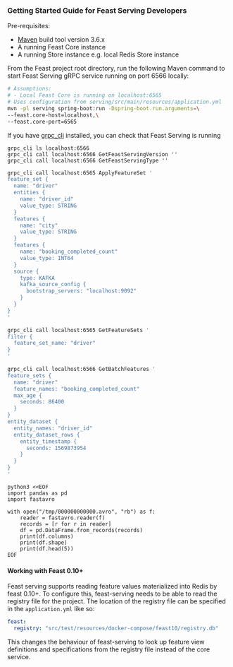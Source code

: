 ### Getting Started Guide for Feast Serving Developers

Pre-requisites:

- [Maven](https://maven.apache.org/install.html) build tool version 3.6.x
- A running Feast Core instance
- A running Store instance e.g. local Redis Store instance

From the Feast project root directory, run the following Maven command to start Feast Serving gRPC service running on port 6566 locally:

```bash
# Assumptions: 
# - Local Feast Core is running on localhost:6565
# Uses configuration from serving/src/main/resources/application.yml
mvn -pl serving spring-boot:run -Dspring-boot.run.arguments=\
--feast.core-host=localhost,\
--feast.core-port=6565
```

If you have [grpc_cli](https://github.com/grpc/grpc/blob/master/doc/command_line_tool.md) installed, you can check that Feast Serving is running
```
grpc_cli ls localhost:6566
grpc_cli call localhost:6566 GetFeastServingVersion ''
grpc_cli call localhost:6566 GetFeastServingType ''
```

```bash
grpc_cli call localhost:6565 ApplyFeatureSet '
feature_set {
  name: "driver"
  entities {
    name: "driver_id"
    value_type: STRING
  }
  features {
    name: "city"
    value_type: STRING
  }
  features {
    name: "booking_completed_count"
    value_type: INT64
  }
  source {
    type: KAFKA
    kafka_source_config {
      bootstrap_servers: "localhost:9092"
    }
  }
}
'

grpc_cli call localhost:6565 GetFeatureSets '
filter {
  feature_set_name: "driver"
}
'

grpc_cli call localhost:6566 GetBatchFeatures '
feature_sets {
  name: "driver"
  feature_names: "booking_completed_count"
  max_age {
    seconds: 86400
  }
}
entity_dataset {
  entity_names: "driver_id"
  entity_dataset_rows {
    entity_timestamp {
      seconds: 1569873954
    }
  }
}
'
```

```
python3 <<EOF
import pandas as pd
import fastavro

with open("/tmp/000000000000.avro", "rb") as f:
    reader = fastavro.reader(f)
    records = [r for r in reader]
    df = pd.DataFrame.from_records(records)
    print(df.columns)
    print(df.shape)
    print(df.head(5))
EOF
```
#### Working with Feast 0.10+ 
Feast serving supports reading feature values materialized into Redis by feast 0.10+. To configure this, feast-serving 
needs to be able to read the registry file for the project.
The location of the registry file can be specified in the `application.yml` like so:
```yaml
feast:
  registry: "src/test/resources/docker-compose/feast10/registry.db"
```

This changes the behaviour of feast-serving to look up feature view definitions and specifications from the registry file instead 
of the core service.